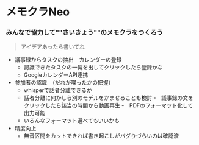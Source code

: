 # メモクラNeo

### みんなで協力して""さいきょう""のメモクラをつくろう

> アイデアあったら書いてね

- 議事録からタスクの抽出　カレンダーの登録
  - 認識できたタスクの一覧を出してクリックしたら登録かな
  - GoogleカレンダーAPI連携
- 参加者の認識　（だれが喋ったかの把握）
  - whisperで話者分離できるか
  - 話者分離に何かしら別のモデルをかませることも検討
-　議事録の文をクリックしたら該当の時間から動画再生
-　PDFのフォーマット化して出力可能
  - いろんなフォーマット選べてもいいかも
- 精度向上
  - 無音区間をカットできれば書き起こしがバグりづらいのは確認済
